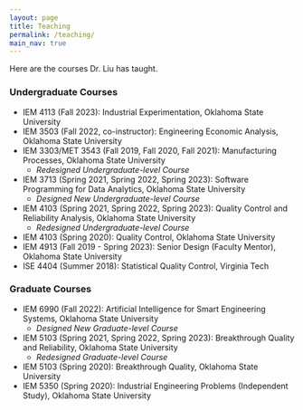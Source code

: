 ```yaml
---
layout: page
title: Teaching
permalink: /teaching/
main_nav: true
---
```


Here are the courses Dr. Liu has taught.

### Undergraduate Courses

* IEM 4113 (Fall 2023): Industrial Experimentation, Oklahoma State University
* IEM 3503 (Fall 2022, co-instructor): Engineering Economic Analysis, Oklahoma State University
* IEM 3303/MET 3543 (Fall 2019, Fall 2020, Fall 2021): Manufacturing Processes, Oklahoma State University
    * *Redesigned Undergraduate-level Course* 
* IEM 3713 (Spring 2021, Spring 2022, Spring 2023): Software Programming for Data Analytics, Oklahoma State University
    * *Designed New Undergraduate-level Course* 
* IEM 4103 (Spring 2021, Spring 2022, Spring 2023):  Quality Control and Reliability Analysis, Oklahoma State University
    * *Redesigned Undergraduate-level Course* 
* IEM 4103 (Spring 2020): Quality Control, Oklahoma State University
* IEM 4913 (Fall 2019 - Spring 2023): Senior Design (Faculty Mentor), Oklahoma State University
* ISE 4404 (Summer 2018): Statistical Quality Control, Virginia Tech


### Graduate Courses

* IEM 6990 (Fall 2022): Artificial Intelligence for Smart Engineering Systems, Oklahoma State University
    * *Designed New Graduate-level Course*
* IEM 5103 (Spring 2021, Spring 2022, Spring 2023): Breakthrough Quality and Reliability, Oklahoma State University
    * *Redesigned Graduate-level Course*
* IEM 5103 (Spring 2020): Breakthrough Quality, Oklahoma State University
* IEM 5350 (Spring 2020): Industrial Engineering Problems (Independent Study), Oklahoma State University


